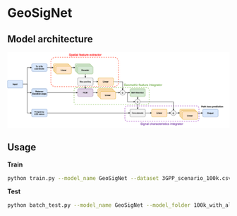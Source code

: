 GeoSigNet
===

## **Model architecture**
![alt text](model_architecture.png)


## Usage
**Train**
```bash
python train.py --model_name GeoSigNet --dataset 3GPP_scenario_100k.csv --tag 100k_with_all_sensor --batch_size 512 --add_columns Distance,Angle,LOS_Flag,GPS --warmup_factor 10 --warmup_epochs 10
```


**Test**
```bash 
python batch_test.py --model_name GeoSigNet --model_folder 100k_with_all_sensor_epoch100 --dataset 3GPP_scenario_100k.csv --tag 30m_with_all_sensor  --add_columns Distance,Angle,LOS_Flag,GPS
```

